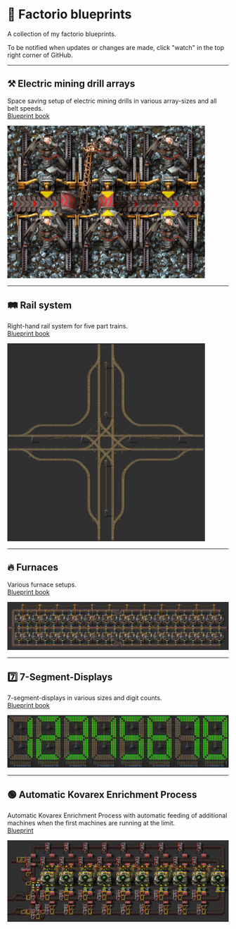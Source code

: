 # :blue_book: Factorio blueprints
A collection of my factorio blueprints.  

To be notified when updates or changes are made, click "watch" in the top right corner of GitHub.  

<hr>

## :hammer_and_pick: Electric mining drill arrays
Space saving setup of electric mining drills in various array-sizes and all belt speeds.  
<a href="/electric-mining-drill-arrays">Blueprint book</a>  

<img src="/electric-mining-drill-arrays/img/1-array%2Cred.png" alt="RundesBalli" width="450"/>  

<hr>

## :railway_track: Rail system
Right-hand rail system for five part trains.  
<a href="/rail-system">Blueprint book</a>  

<img src="/rail-system/img/intersection-l%2Css.png" alt="RundesBalli" width="450"/>  

<hr>

## :fire: Furnaces
Various furnace setups.  
<a href="/furnaces">Blueprint book</a>  

<img src="/furnaces/img/48electric-furnaces%2Cred%2Copposite.png" alt="RundesBalli" width="600"/>  

<hr>

## :seven: 7-Segment-Displays
7-segment-displays in various sizes and digit counts.  
<a href="/7-segment-displays">Blueprint book</a>  

<img src="/7-segment-displays/img/L%2C8digits%2Cgreen.png" alt="RundesBalli" width="600"/>  

<hr>

## :green_circle: Automatic Kovarex Enrichment Process
Automatic Kovarex Enrichment Process with automatic feeding of additional machines when the first machines are running at the limit.  
<a href="/kovarex-enrichment-process">Blueprint</a>  

<img src="/kovarex-enrichment-process/img/kovarex.png" alt="RundesBalli" width="600"/>  
